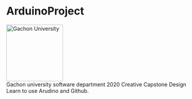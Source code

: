 # ArduinoProject

<img src="https://www.gachon.ac.kr/images/introduce/emblem-blue.jpg" width="150px" height="150px" title="Gachon University"></img><br/>
Gachon university software department 2020 Creative Capstone Design  
Learn to use Arudino and Github.
